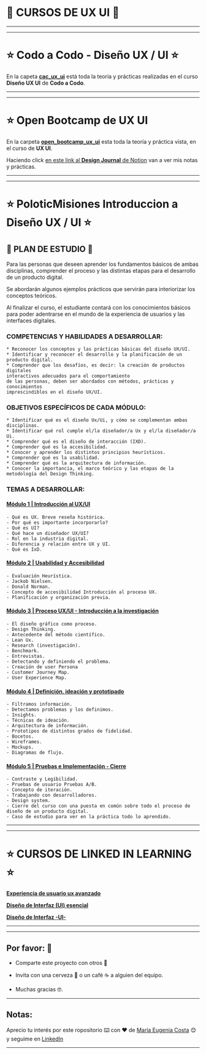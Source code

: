 # :book: CURSOS DE UX UI :book:


---
---


# :star: Codo a Codo - Diseño UX / UI :star:

En la capeta [**cac_ux_ui**](https://github.com/eugenia1984/DisenoUX-UI/tree/main/cac_ux_ui) está toda la teoría y prácticas realizadas en el curso **Diseño UX UI** de **Codo a Codo**.

---
---


# :star: Open Bootcamp de UX UI

En la carpeta [**open_bootcamp_ux_ui**](https://github.com/eugenia1984/DisenoUX-UI/tree/main/open_bootcamp_ux_ui) esta toda la teoría y práctica vista, en el curso de **UX UI**.

Haciendo click [en este link al **Design Journal** de Notion](https://therapeutic-land-13b.notion.site/Intro-f1f4f4c13d78451fa24612b0af711e92) van a ver mis notas y prácticas.


---
---


# :star: PoloticMisiones Introduccion a Diseño UX / UI :star:


## 🚀 PLAN DE ESTUDIO 🚀

Para las personas que deseen aprender los fundamentos básicos de ambas disciplinas, comprender el proceso y las distintas etapas para el desarrollo de un producto digital. 

Se abordarán algunos ejemplos prácticos que servirán para interiorizar los conceptos teóricos. 

Al finalizar el curso, el estudiante contará con los conocimientos básicos para poder adentrarse en el mundo de la experiencia de usuarios y las interfaces digitales. 

### COMPETENCIAS Y HABILIDADES A DESARROLLAR:

```
* Reconocer los conceptos y las prácticas básicas del diseño UX/UI.
* Identificar y reconocer el desarrollo y la planificación de un producto digital.
* Comprender que los desafíos, es decir: la creación de productos digitales 
interactivos adecuados para el comportamiento 
de las personas, deben ser abordados con métodos, prácticas y conocimientos 
imprescindibles en el diseño UX/UI.
```

### OBJETIVOS ESPECÍFICOS DE CADA MÓDULO:

```
* Identificar qué es el diseño Ux/Ui, y cómo se complementan ambas disciplinas.
* Identificar qué rol cumple el/la diseñador/a Ux y el/la diseñador/a Ui.
* Comprender qué es el diseño de interacción (IXD).
* Comprender qué es la accesibilidad.
* Conocer y aprender los distintos principios heurísticos.
* Comprender qué es la usabilidad.
* Comprender qué es la arquitectura de información.
* Conocer la importancia, el marco teórico y las etapas de la metodología del Design Thinking.
```

###  TEMAS A DESARROLLAR:

#### [Módulo 1 | Introducción al UX/UI](https://github.com/eugenia1984/DisenoUX-UI/tree/main/Modulo_1_introduccion_al_UX_UI)

```
- Qué es UX. Breve reseña histórica. 
- Por qué es importante incorporarlo? 
- Qué es UI? 
- Qué hace un diseñador UX/UI? 
- Rol en la industria digital.  
- Diferencia y relación entre UX y UI. 
- Qué es IxD. 
```

#### [Módulo 2 | Usabilidad y Accesibilidad](https://github.com/eugenia1984/DisenoUX-UI/tree/main/Modulo2_usabilidad_accesibilidad)

```
- Evaluación Heurística.  
- Jackob Nielsen.  
- Donald Norman. 
- Concepto de accesibilidad Introducción al proceso UX.  
- Planificación y organización previa. 
```

#### [Módulo 3 | Proceso UX/UI - Introducción a la investigación](https://github.com/eugenia1984/DisenoUX-UI/tree/main/modulo3_design_thinking_lean_ux)

```
- El diseño gráfico como proceso. 
- Design Thinking.
- Antecedente del método científico.
- Lean Ux. 
- Research (investigación). 
- Benchmark. 
- Entrevistas. 
- Detectando y definiendo el problema.
- Creación de user Persona
- Customer Journey Map.
- User Experience Map.
```


#### [Módulo 4 | Definición, ideación y prototipado](https://github.com/eugenia1984/DisenoUX-UI/tree/main/modulo4_definicion_ideacion_prototipado)

```
- Filtramos información. 
- Detectamos problemas y los definimos.
- Insights. 
- Técnicas de ideación.
- Arquitectura de información. 
- Prototipos de distintos grados de fidelidad.
- Bocetos. 
- Wireframes.
- Mockups.
- Diagramas de flujo.
```

#### [Módulo 5 | Pruebas e Implementación - Cierre](https://github.com/eugenia1984/DisenoUX-UI/tree/main/modulo5%20_pruebas_implementacion_cierre)

```
- Contraste y Legibilidad. 
- Pruebas de usuario Pruebas A/B. 
- Concepto de iteración. 
- Trabajando con desarrolladores.
- Design system. 
- Cierre del curso con una puesta en común sobre todo el proceso de diseño de un producto digital. 
- Caso de estudio para ver en la práctica todo lo aprendido.
```

---
---


# :star: CURSOS DE LINKED IN LEARNING  :star:

[**Experiencia de usuario ux avanzado**](https://github.com/eugenia1984/DisenoUX-UI/tree/main/experiencia_de_usuario_ux_avanzado)

[**Diseño de Interfaz (UI) esencial**](https://github.com/eugenia1984/DisenoUX-UI/tree/main/ui_esencial)

[**Diseño de Interfaz -UI-**](https://github.com/eugenia1984/DisenoUX-UI/tree/main/disen%CC%83o_de_interfaz_ui)



---
---


## Por favor: 🎁

* Comparte este proyecto con otros 📢

* Invita con una cerveza 🍺 o un café ☕ a alguien del equipo. 

* Muchas gracias 🤓.

---

## Notas:

Aprecio tu interés por este ropositorio ⌨️ con ❤️ de [María Eugenia Costa](https://github.com/eugenia1984) 😊 y seguime en [LinkedIn](http://www.linkedin.com/in/maríaeugeniacosta) 

---

